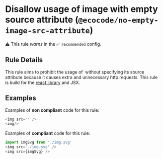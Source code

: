 # Disallow usage of image with empty source attribute (`@ecocode/no-empty-image-src-attribute`)

⚠️ This rule _warns_ in the ✅ `recommended` config.

<!-- end auto-generated rule header -->

## Rule Details

This rule aims to prohibit the usage of <img/> without specifying its source attribute because it causes extra and unnecessary http requests. This rule is build for the [react library](https://react.dev/) and JSX.

## Examples

Examples of **non compliant** code for this rule:

```js
<img src='' />
<img/>
```

Examples of **compliant** code for this rule:

```js
import imgSvg from './img.svg'
<img src='./img.svg' />
<img src={imgSvg} />
```
